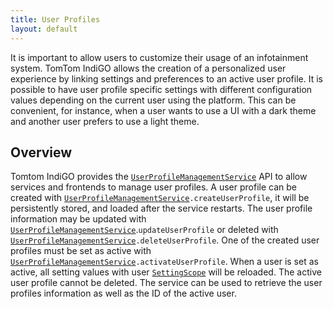 ```yaml
---
title: User Profiles
layout: default
---
```


It is important to allow users to customize their usage of an infotainment system. TomTom IndiGO 
allows the creation of a personalized user experience by linking settings and preferences to
an active user profile. It is possible to have user profile specific settings with different 
configuration values depending on the current user using the platform. This can be convenient, 
for instance, when a user wants to use a UI with a dark theme and another user prefers to use a 
light theme.

## Overview

Tomtom IndiGO provides the [`UserProfileManagementService`](TTIVI_INDIGO_API) API to allow services 
and frontends to manage user profiles. A user profile can be created with 
[`UserProfileManagementService`](TTIVI_INDIGO_API)`.createUserProfile`, it will be persistently 
stored, and loaded after the service restarts. The user profile information may be updated with
[`UserProfileManagementService`](TTIVI_INDIGO_API).`updateUserProfile` or deleted with 
[`UserProfileManagementService`](TTIVI_INDIGO_API)`.deleteUserProfile`. One of the created user 
profiles must be set as active with 
[`UserProfileManagementService`](TTIVI_INDIGO_API)`.activateUserProfile`. When a user is set as 
active, all setting values with user [`SettingScope`](TTIVI_INDIGO_API) will be reloaded. The active 
user profile cannot be deleted. The service can be used to retrieve the user profiles information as 
well as the ID of the active user.
